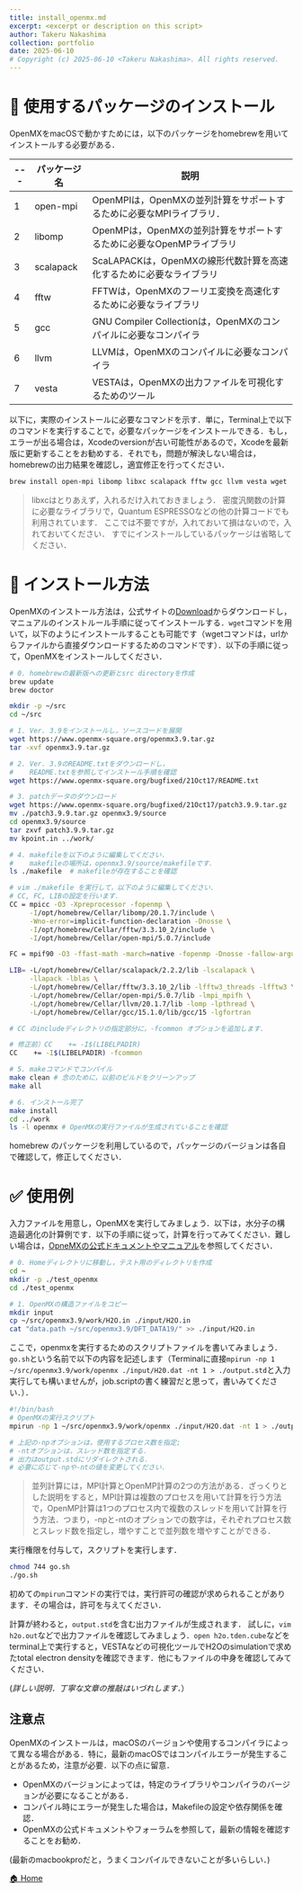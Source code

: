 ```yaml
---
title: install_openmx.md
excerpt: <excerpt or description on this script>
author: Takeru Nakashima
collection: portfolio
date: 2025-06-10
# Copyright (c) 2025-06-10 <Takeru Nakashima>. All rights reserved.
---
```



# 🍺 使用するパッケージのインストール  

OpenMXをmacOSで動かすためには，以下のパッケージをhomebrewを用いてインストールする必要がある．

| --- | パッケージ名 | 説明 |
| --- | --- | --- |
|1 | open-mpi| OpenMPIは，OpenMXの並列計算をサポートするために必要なMPIライブラリ．|
|2| libomp| OpenMPは，OpenMXの並列計算をサポートするために必要なOpenMPライブラリ|
|3| scalapack| ScaLAPACKは，OpenMXの線形代数計算を高速化するために必要なライブラリ|
|4| fftw| FFTWは，OpenMXのフーリエ変換を高速化するために必要なライブラリ|
|5| gcc | GNU Compiler Collectionは，OpenMXのコンパイルに必要なコンパイラ|
|6| llvm | LLVMは，OpenMXのコンパイルに必要なコンパイラ|
|7| vesta| VESTAは，OpenMXの出力ファイルを可視化するためのツール|

以下に，実際のインストールに必要なコマンドを示す．単に，Terminal上で以下のコマンドを実行することで，必要なパッケージをインストールできる．もし，エラーが出る場合は，Xcodeのversionが古い可能性があるので，Xcodeを最新版に更新することをお勧めする．それでも，問題が解決しない場合は，homebrewの出力結果を確認し，適宜修正を行ってください．

``` bash
brew install open-mpi libomp libxc scalapack fftw gcc llvm vesta wget
```
> libxcはとりあえず，入れるだけ入れておきましょう．
> 密度汎関数の計算に必要なライブラリで，Quantum ESPRESSOなどの他の計算コードでも利用されています．
> ここでは不要ですが，入れておいて損はないので，入れておいてください．
> すでにインストールしているパッケージは省略してください．

# 🔧 インストール方法
OpenMXのインストール方法は，公式サイトの[Download](https://www.openmx-square.org/)からダウンロードし，マニュアルのインストルール手順に従ってインストールする．`wget`コマンドを用いて，以下のようにインストールすることも可能です（wgetコマンドは，urlからファイルから直接ダウンロードするためのコマンドです）．以下の手順に従って，OpenMXをインストールしてください．

```bash
# 0. homebrewの最新版への更新とsrc directoryを作成
brew update
brew doctor

mkdir -p ~/src
cd ~/src

# 1. Ver. 3.9をインストールし，ソースコードを展開
wget https://www.openmx-square.org/openmx3.9.tar.gz
tar -xvf openmx3.9.tar.gz

# 2. Ver. 3.9のREADME.txtをダウンロードし，
#    README.txtを参照してインストール手順を確認
wget https://www.openmx-square.org/bugfixed/21Oct17/README.txt

# 3. patchデータのダウンロード
wget https://www.openmx-square.org/bugfixed/21Oct17/patch3.9.9.tar.gz
mv ./patch3.9.9.tar.gz openmx3.9/source
cd openmx3.9/source
tar zxvf patch3.9.9.tar.gz
mv kpoint.in ../work/

# 4. makefileを以下のように編集してください．
#    makefileの場所は，openmx3.9/source/makefileです．
ls ./makefile  # makefileが存在することを確認

# vim ./makefile を実行して，以下のように編集してください．
# CC, FC, LIBの設定を行います．
CC = mpicc -O3 -Xpreprocessor -fopenmp \
     -I/opt/homebrew/Cellar/libomp/20.1.7/include \
     -Wno-error=implicit-function-declaration -Dnosse \
     -I/opt/homebrew/Cellar/fftw/3.3.10_2/include \
     -I/opt/homebrew/Cellar/open-mpi/5.0.7/include

FC = mpif90 -O3 -ffast-math -march=native -fopenmp -Dnosse -fallow-argument-mismatch

LIB= -L/opt/homebrew/Cellar/scalapack/2.2.2/lib -lscalapack \
     -llapack -lblas \
     -L/opt/homebrew/Cellar/fftw/3.3.10_2/lib -lfftw3_threads -lfftw3 \
     -L/opt/homebrew/Cellar/open-mpi/5.0.7/lib -lmpi_mpifh \
     -L/opt/homebrew/Cellar/llvm/20.1.7/lib -lomp -lpthread \
     -L/opt/homebrew/Cellar/gcc/15.1.0/lib/gcc/15 -lgfortran

# CC のincludeディレクトリの指定部分に，-fcommon オプションを追加します．

# 修正前）CC    += -I$(LIBELPADIR)
CC    += -I$(LIBELPADIR) -fcommon

# 5. makeコマンドでコンパイル
make clean # 念のために，以前のビルドをクリーンアップ
make all

# 6. インストール完了
make install
cd ../work
ls -l openmx # OpenMXの実行ファイルが生成されていることを確認

```

homebrew のパッケージを利用しているので，パッケージのバージョンは各自で確認して，修正してください．

# ✅ 使用例

入力ファイルを用意し，OpenMXを実行してみましょう．以下は，水分子の構造最適化の計算例です．以下の手順に従って，計算を行ってみてください．難しい場合は，[OpneMXの公式ドキュメントやマニュアル]((https://www.openmx-square.org/openmx_man3.9jp/node1.html))を参照してください．

```bash
# 0. Homeディレクトリに移動し，テスト用のディレクトリを作成
cd ~
mkdir -p ./test_openmx
cd ./test_openmx

# 1. OpenMXの構造ファイルをコピー
mkdir input
cp ~/src/openmx3.9/work/H2O.in ./input/H2O.in
cat "data.path ~/src/openmx3.9/DFT_DATA19/" >> ./input/H2O.in
```

ここで，openmxを実行するためのスクリプトファイルを書いてみましょう．`go.sh`という名前で以下の内容を記述します（Terminalに直接`mpirun -np 1 ~/src/openmx3.9/work/openmx ./input/H20.dat -nt 1 > ./output.std`と入力実行しても構いませんが，job.scriptの書く練習だと思って，書いみてください．）．

```bash
#!/bin/bash
# OpenMXの実行スクリプト
mpirun -np 1 ~/src/openmx3.9/work/openmx ./input/H2O.dat -nt 1 > ./output.std

# 上記の-npオプションは，使用するプロセス数を指定;
# -ntオプションは，スレッド数を指定する．
# 出力はoutput.stdにリダイレクトされる．
# 必要に応じて-npや-ntの値を変更してください．
```
> 並列計算には，MPI計算とOpenMP計算の2つの方法がある．ざっくりとした説明をすると，MPI計算は複数のプロセスを用いて計算を行う方法で，OpenMP計算は1つのプロセス内で複数のスレッドを用いて計算を行う方法．つまり，-npと-ntのオプションでの数字は，それぞれプロセス数とスレッド数を指定し，増やすことで並列数を増やすことができる．

実行権限を付与して，スクリプトを実行します．

```bash 
chmod 744 go.sh
./go.sh
```
初めての`mpirun`コマンドの実行では，実行許可の確認が求められることがあります．その場合は，許可を与えてください．


計算が終わると，`output.std`を含む出力ファイルが生成されます．
試しに，`vim h2o.out`などで出力ファイルを確認してみましょう．`open h2o.tden.cube`などをterminal上で実行すると，VESTAなどの可視化ツールでH2Oのsimulationで求めたtotal electron densityを確認できます．他にもファイルの中身を確認してみてください．

(*詳しい説明．丁寧な文章の推敲はいづれします．*）

## 注意点
OpenMXのインストールは，macOSのバージョンや使用するコンパイラによって異なる場合がある．特に，最新のmacOSではコンパイルエラーが発生することがあるため，注意が必要．以下の点に留意．
- OpenMXのバージョンによっては，特定のライブラリやコンパイラのバージョンが必要になることがある．
- コンパイル時にエラーが発生した場合は，Makefileの設定や依存関係を確認．
- OpenMXの公式ドキュメントやフォーラムを参照して，最新の情報を確認することをお勧め．


(最新のmacbookproだと，うまくコンパイルできないことが多いらしい．)

[🏠 Home](../openmx.md)
